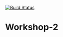 [![Build Status](https://app.travis-ci.com/amhalrasheed/Workshop-2.svg?branch=main)](https://app.travis-ci.com/amhalrasheed/Workshop-2)

# Workshop-2